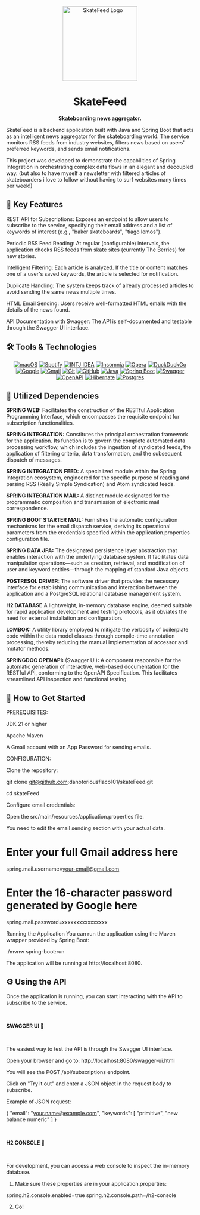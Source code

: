<div align="center">
<img src="https://img.shields.io/badge/RSS-Feed-orange?style=for-the-badge&logo=rss&logoColor=white" alt="SkateFeed Logo" width="200"/>
<h1>SkateFeed</h1>
<p>
<strong>Skateboarding news aggregator.</strong>
</p>
</div>

SkateFeed is a backend application built with Java and Spring Boot that acts as an intelligent news aggregator for the skateboarding world. The service monitors RSS feeds from industry websites, filters news based on users' preferred keywords, and sends email notifications.

This project was developed to demonstrate the capabilities of Spring Integration in orchestrating complex data flows in an elegant and decoupled way.
(but also to have myself a newsletter with filtered articles of skateboarders i love to follow without having to surf websites many times per week!)


🚀 Key Features
---------------

REST API for Subscriptions: Exposes an endpoint to allow users to subscribe to the service, specifying their email address and a list of keywords of interest (e.g., "baker skateboards", "tiago lemos").


Periodic RSS Feed Reading: At regular (configurable) intervals, the application checks RSS feeds from skate sites (currently The Berrics) for new stories.

Intelligent Filtering: Each article is analyzed. If the title or content matches one of a user's saved keywords, the article is selected for notification.

Duplicate Handling: The system keeps track of already processed articles to avoid sending the same news multiple times.

HTML Email Sending: Users receive well-formatted HTML emails with the details of the news found.

API Documentation with Swagger: The API is self-documented and testable through the Swagger UI interface.




🛠️ Tools & Technologies
-----------------------



<p align="center">
<a href="#"><img src="https://img.shields.io/badge/macOS-000000?logo=apple&logoColor=F0F0F0" alt="macOS"></a>
<a href="#"><img src="https://img.shields.io/badge/Spotify-1ED760?logo=spotify&logoColor=white" alt="Spotify"></a>  
<a href="#"><img src="https://img.shields.io/badge/IntelliJIDEA-000000.svg?logo=intellij-idea&logoColor=white" alt="INTJ IDEA"></a> 
<a href="#"><img src="https://img.shields.io/badge/Insomnia-4000BF?logo=insomnia&logoColor=white" alt="Insomnia"></a>  
<a href="#"><img src="https://img.shields.io/badge/Opera-FF1B2D?logo=Opera&logoColor=white" alt="Opera"></a>
<a href="#"><img src="https://img.shields.io/badge/DuckDuckGo-FF5722?logo=duckduckgo&logoColor=white" alt="DuckDuckGo"></a> 
<a href="#"><img src="https://img.shields.io/badge/Google-4285F4?logo=google&logoColor=white" alt="Google"></a>  
<a href="#"><img src="https://img.shields.io/badge/Gmail-D14836?logo=gmail&logoColor=white" alt="Gmail"></a>  
<a href="#"><img src="https://img.shields.io/badge/Git-F05032?logo=git&logoColor=fff" alt="Git"></a> 
<a href="#"><img src="https://img.shields.io/badge/GitHub-%23121011.svg?logo=github&logoColor=white" alt="GitHub"></a> 
<a href="#"><img src="https://img.shields.io/badge/Java-%23ED8B00.svg?logo=openjdk&logoColor=white" alt="Java"></a>
<a href="#"><img src="https://img.shields.io/badge/Spring%20Boot-6DB33F?logo=springboot&logoColor=fff" alt="Spring Boot"></a>
<a href="#"><img src="https://img.shields.io/badge/Swagger-85EA2D%3Flogo%3Dswagger%26logoColor%3D000" alt="Swagger"></a>
<a href="#"><img src="https://img.shields.io/badge/OpenAPI-6BA539?logo=openapiinitiative&logoColor=white" alt="OpenAPI"></a>
<a href="#"><img src="https://img.shields.io/badge/Hibernate-59666C?logo=hibernate&logoColor=fff" alt="Hibernate"></a>
<a href="#"><img src="https://img.shields.io/badge/Postgres-%23316192.svg?logo=postgresql&logoColor=white" alt="Postgres"></a>
</p>



📌 Utilized Dependencies
---------------------


<strong>SPRING WEB:</strong> Facilitates the construction of the RESTful Application Programming Interface, which encompasses the requisite endpoint for subscription functionalities.

<strong>SPRING INTEGRATION:</strong> Constitutes the principal orchestration framework for the application. Its function is to govern the complete automated data processing workflow, which includes the ingestion of syndicated feeds, the application of filtering criteria, data transformation, and the subsequent dispatch of messages.

<strong>SPRING INTEGRATION FEED:</strong> A specialized module within the Spring Integration ecosystem, engineered for the specific purpose of reading and parsing RSS (Really Simple Syndication) and Atom syndicated feeds.

<strong>SPRING INTEGRATION MAIL:</strong> A distinct module designated for the programmatic composition and transmission of electronic mail correspondence.

<strong>SPRING BOOT STARTER MAIL:</strong> Furnishes the automatic configuration mechanisms for the email dispatch service, deriving its operational parameters from the credentials specified within the application.properties configuration file.

<strong>SPRING DATA JPA:</strong> The designated persistence layer abstraction that enables interaction with the underlying database system. It facilitates data manipulation operations—such as creation, retrieval, and modification of user and keyword entities—through the mapping of standard Java objects.

<strong>POSTRESQL DRIVER:</strong> The software driver that provides the necessary interface for establishing communication and interaction between the application and a PostgreSQL relational database management system.

<strong>H2 DATABASE</strong> A lightweight, in-memory database engine, deemed suitable for rapid application development and testing protocols, as it obviates the need for external installation and configuration.

<strong>LOMBOK:</strong> A utility library employed to mitigate the verbosity of boilerplate code within the data model classes through compile-time annotation processing, thereby reducing the manual implementation of accessor and mutator methods.

<strong>SPRINGDOC OPENAPI:</strong> (Swagger UI): A component responsible for the automatic generation of interactive, web-based documentation for the RESTful API, conforming to the OpenAPI Specification. This facilitates streamlined API inspection and functional testing.



🏁 How to Get Started
---------------------

PREREQUISITES:

JDK 21 or higher

Apache Maven

A Gmail account with an App Password for sending emails.


CONFIGURATION:


Clone the repository:

git clone git@github.com:danotoriousflaco101/skateFeed.git

cd skateFeed


Configure email credentials:


Open the src/main/resources/application.properties file. 

You need to edit the email sending section with your actual data.

# Enter your full Gmail address here
spring.mail.username=your-email@gmail.com

# Enter the 16-character password generated by Google here
spring.mail.password=xxxxxxxxxxxxxxxx

Running the Application
You can run the application using the Maven wrapper provided by Spring Boot:

./mvnw spring-boot:run

The application will be running at http://localhost:8080.


⚙️ Using the API
----------------

Once the application is running, you can start interacting with the API to subscribe to the service.


</br>
<p>
<strong>SWAGGER UI 🤙</strong>
</p>
</br>

The easiest way to test the API is through the Swagger UI interface.

Open your browser and go to: http://localhost:8080/swagger-ui.html

You will see the POST /api/subscriptions endpoint.

Click on "Try it out" and enter a JSON object in the request body to subscribe.

Example of JSON request:

{
  "email": "your.name@example.com",
  "keywords": [
    "primitive",
    "new balance numeric"
  ]
}


</br>
<p>
<strong>H2 CONSOLE 💾</strong>
</p>
</br>

For development, you can access a web console to inspect the in-memory database. 


1. Make sure these properties are in your application.properties:

spring.h2.console.enabled=true
spring.h2.console.path=/h2-console

2. Go!

